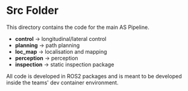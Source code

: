 # Src Folder

This directory contains the code for the main AS Pipeline. 

- **control** -> longitudinal/lateral control
- **planning** -> path planning
- **loc_map** -> localisation and mapping
- **perception** -> perception
- **inspection** -> static inspection package

All code is developed in ROS2 packages and is meant to be developed inside the teams' dev container environment.

